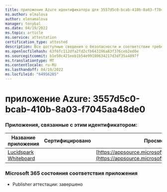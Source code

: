 ```yaml
---
title: приложение Azure идентификатора для 3557d5c0-bcab-410b-8a03-f7045aa48de0
ms.author: elmalova
author: elenamalova
manager: tonybal
ms.date: 04/19/2022
ms.topic: article
ms.service: attestation
certification_type: attested
description: Все доступные сведения о безопасности и соответствии требованиям для 3557d5c0-bcab-410b-8a03-f7045aa48de0.
ms.openlocfilehash: 63f6fc112dfa2fd2cfb643196a83f376ceb2ed0e
ms.sourcegitcommit: b1e50c421eeb1b54e99180634217d3df35a4897f
ms.translationtype: MT
ms.contentlocale: ru-RU
ms.lasthandoff: 04/19/2022
ms.locfileid: "64956285"
---
```

# <a name="azure-app-id-3557d5c0-bcab-410b-8a03-f7045aa48de0"></a>приложение Azure: 3557d5c0-bcab-410b-8a03-f7045aa48de0


### <a name="apps-associated-with-this-id"></a>Приложения, связанные с этим идентификатором:
| **Название приложения** | **Сертифицировано** | **Просмотр в AppSource** |
|--------------|---------------|-----------------------|
| [Lucidspark Whiteboard](../forward/WA200002583.md) |  | [https://appsource.microsoft.com/product/office/WA200002583](https://appsource.microsoft.com/product/office/WA200002583) |

### <a name="microsoft-365-app-compliance-status"></a>Microsoft 365 состояния соответствия приложения
- Publisher аттестации: завершено
